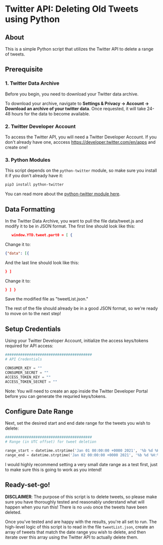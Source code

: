# Twitter API: Deleting Old Tweets using Python
## About

This is a simple Python script that utilizes the Twitter API to delete a range of tweets.
## Prerequisite

### 1. Twitter Data Archive

Before you begin, you need to download your Twitter data archive.

To download your archive, navigate to **Settings & Privacy -> Account -> Download an archive of your twitter data**. Once requested, it will take 24-48 hours for the data to become available. 

### 2. Twitter Developer Account

To access the Twitter API, you will need a Twitter Developer Account. If you don't already have one, acccess https://developer.twitter.com/en/apps and create one!

### 3. Python Modules

This script depends on the `python-twitter` module, so make sure you install it if you don't already have it: 

```bash
pip3 install python-twitter
```

You can read more about the [python-twitter module here](https://python-twitter.readthedocs.io/en/latest/twitter.html#module-twitter.api).

## Data Formatting

In the Twitter Data Archive, you want to pull the file data/tweet.js and modify it to be in JSON format. The first line should look like this:

```JSON
   window.YTD.tweet.part0 = [ {
```

Change it to:

```JSON
{"data": [{ 
```

And the last line should look like this:

```JSON
} ]
```

Change it to: 

```JSON
} ] }
```

Save the modified file as "tweetList.json."

The rest of the file should already be in a good JSON format, so we're ready to move on to the next step! 

## Setup Credentials

Using your Twitter Developer Account, initialize the access keys/tokens required for API access: 

```python
########################################
# API Credentials

CONSUMER_KEY = ""
CONSUMER_SECRET = ""
ACCESS_TOKEN_KEY = ""
ACCESS_TOKEN_SECRET = ""
```

Note: You will need to create an app inside the Twitter Developer Portal before you can generate the requried keys/tokens.

## Configure Date Range

Next, set the desired start and end date range for the tweets you wish to delete: 

```python
########################################
# Range (in UTC offset) for tweet deletion

range_start = datetime.strptime('Jan 01 00:00:00 +0000 2021', '%b %d %H:%M:%S %z %Y')
range_end = datetime.strptime('Jan 02 00:00:00 +0000 2021', '%b %d %H:%M:%S %z %Y')
```

I would highly recommend setting a very small date range as a test first, just to make sure this is going to work as you intend! 

## Ready-set-go!

**DISCLAIMER**: The purpose of this script is to delete tweets, so please make sure you have thoroughly tested and reasonably understand what will happen when you run this! There is no `undo` once the tweets have been deleted.

Once you've tested and are happy with the results, you're all set to run. The high-level logic of this script is to read in the file `tweetList.json`, create an array of tweets that match the date range you wish to delete, and then iterate over this array using the Twitter API to actually delete them. 

